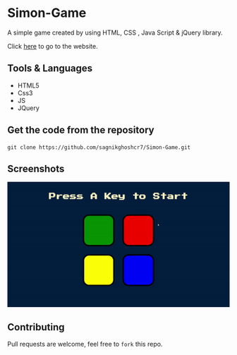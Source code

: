 # Simon-Game
A simple game created by using HTML, CSS , Java Script & jQuery library.

Click [here](https://sagnikghoshcr7.github.io/Simon-Game/.) to go to the website.

## Tools & Languages
- HTML5
- Css3
- JS
- JQuery

## Get the code from the repository
```
git clone https://github.com/sagnikghoshcr7/Simon-Game.git
```

## Screenshots
![](https://github.com/sagnikghoshcr7/images/blob/master/Simon%20Game.gif)


## Contributing
Pull requests are welcome, feel free to ```fork``` this repo.

